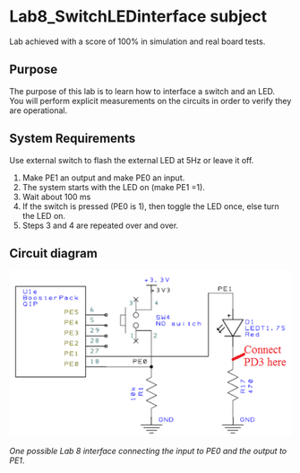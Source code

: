 # Lab8_SwitchLEDinterface subject

Lab achieved with a score of 100% in simulation and real board tests.

## Purpose
The purpose of this lab is to learn how to interface a switch and an LED. \
You will perform explicit measurements on the circuits in order to verify they are operational.

## System Requirements
Use external switch to flash the external LED at 5Hz or leave it off. 

1. Make PE1 an output and make PE0 an input. 
2. The system starts with the LED on (make PE1 =1). 
3. Wait about 100 ms
4. If the switch is pressed (PE0 is 1), then toggle the LED once, else turn the LED on. 
5. Steps 3 and 4 are repeated over and over.

## Circuit diagram

![Alt text](Lab8circuit.png?raw=true "Lab 7 circuit")

*One possible Lab 8 interface connecting the input to PE0 and the output to PE1*.

